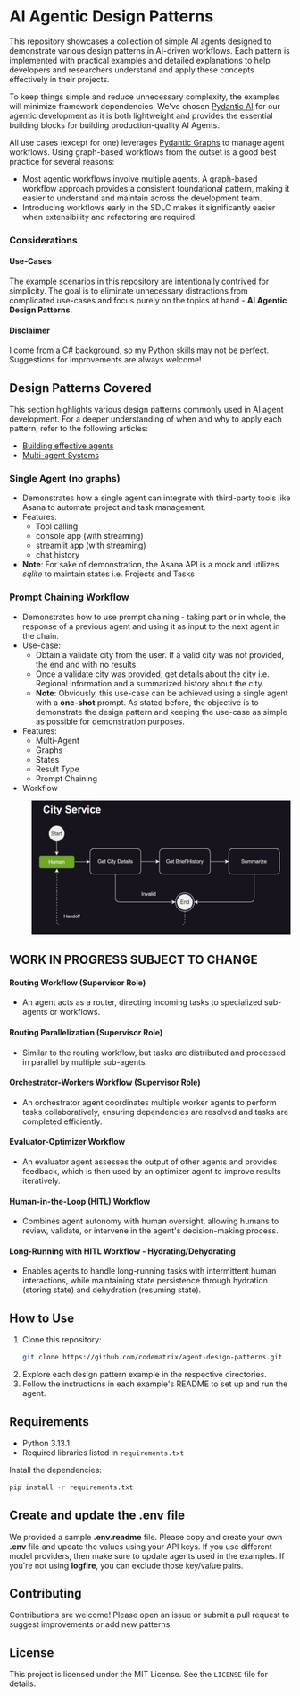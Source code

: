 # AI Agentic Design Patterns

This repository showcases a collection of simple AI agents designed to demonstrate various design patterns in AI-driven workflows. Each pattern is implemented with practical examples and detailed explanations to help developers and researchers understand and apply these concepts effectively in their projects.

To keep things simple and reduce unnecessary complexity, the examples will minimize framework dependencies. We've chosen [Pydantic AI](https://ai.pydantic.dev/) for our agentic development as it is both lightweight and provides the essential building blocks for building production-quality AI Agents.

All use cases (except for one) leverages [Pydantic Graphs](https://ai.pydantic.dev/api/pydantic_graph/graph/) to manage agent workflows. Using graph-based workflows from the outset is a good best practice for several reasons:

- Most agentic workflows involve multiple agents. A graph-based workflow approach provides a consistent foundational pattern, making it easier to understand and maintain across the development team.  
- Introducing workflows early in the SDLC makes it significantly easier when extensibility and refactoring are required.

### Considerations

#### Use-Cases  
The example scenarios in this repository are intentionally contrived for simplicity. The goal is to eliminate unnecessary distractions from complicated use-cases and focus purely on the topics at hand - **AI Agentic Design Patterns**.

#### Disclaimer  
I come from a C# background, so my Python skills may not be perfect. Suggestions for improvements are always welcome!


## Design Patterns Covered

This section highlights various design patterns commonly used in AI agent development. For a deeper understanding of when and why to apply each pattern, refer to the following articles:
- [Building effective agents](https://www.anthropic.com/research/building-effective-agents)
- [Multi-agent Systems](https://langchain-ai.github.io/langgraph/concepts/multi_agent/)

### Single Agent (no graphs)
- Demonstrates how a single agent can integrate with third-party tools like Asana to automate project and task management.
- Features:
  - Tool calling 
  - console app (with streaming)
  - streamlit app (with streaming)
  - chat history
- **Note**: For sake of demonstration, the Asana API is a mock and utilizes _sqlite_ to maintain states i.e. Projects and Tasks

### Prompt Chaining Workflow
- Demonstrates how to use prompt chaining - taking part or in whole, the response of a previous agent and using it as input to the next agent in the chain.
- Use-case: 
  - Obtain a validate city from the user. If a valid city was not provided, the end and with no results.
  - Once a validate city was provided, get details about the city i.e. Regional information and a summarized history about the city. 
  - **Note**: Obviously, this use-case can be achieved using a single agent with a **one-shot** prompt. As stated before, the objective is to demonstrate the design pattern and keeping the use-case as simple as possible for demonstration purposes.
- Features:
  - Multi-Agent
  - Graphs
  - States
  - Result Type
  - Prompt Chaining
- Workflow
<p style="margin-left: 40px;">
  <img src="resources/prompt_chaining.png" alt="AI Agent" width="600">
</p>



## WORK IN PROGRESS SUBJECT TO CHANGE


#### Routing Workflow (Supervisor Role)
- An agent acts as a router, directing incoming tasks to specialized sub-agents or workflows.

#### Routing Parallelization (Supervisor Role)
- Similar to the routing workflow, but tasks are distributed and processed in parallel by multiple sub-agents.

#### Orchestrator-Workers Workflow (Supervisor Role)
- An orchestrator agent coordinates multiple worker agents to perform tasks collaboratively, ensuring dependencies are resolved and tasks are completed efficiently.

#### Evaluator-Optimizer Workflow
- An evaluator agent assesses the output of other agents and provides feedback, which is then used by an optimizer agent to improve results iteratively.

#### Human-in-the-Loop (HITL) Workflow
- Combines agent autonomy with human oversight, allowing humans to review, validate, or intervene in the agent's decision-making process.

#### Long-Running with HITL Workflow - Hydrating/Dehydrating
- Enables agents to handle long-running tasks with intermittent human interactions, while maintaining state persistence through hydration (storing state) and dehydration (resuming state).

## How to Use
1. Clone this repository: 
   ```bash
   git clone https://github.com/codematrix/agent-design-patterns.git
   ```
2. Explore each design pattern example in the respective directories.
3. Follow the instructions in each example's README to set up and run the agent.

## Requirements
- Python 3.13.1
- Required libraries listed in `requirements.txt`

Install the dependencies:
```bash
pip install -r requirements.txt
```

## Create and update the **.env** file

We provided a sample **.env.readme** file. Please copy and create your own **.env** file and update the values using your API keys. 
If you use different model providers, then make sure to update agents used in the examples. 
If you're not using **logfire**, you can exclude those key/value pairs.


## Contributing
Contributions are welcome! Please open an issue or submit a pull request to suggest improvements or add new patterns.

## License
This project is licensed under the MIT License. See the `LICENSE` file for details.
